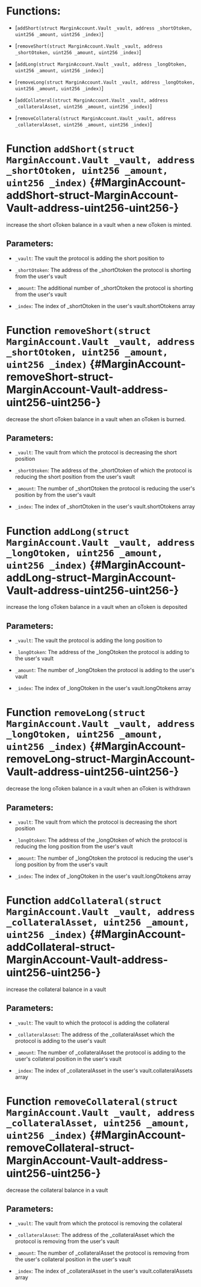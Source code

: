 # Functions:

- [`addShort(struct MarginAccount.Vault _vault, address _shortOtoken, uint256 _amount, uint256 _index)`]

- [`removeShort(struct MarginAccount.Vault _vault, address _shortOtoken, uint256 _amount, uint256 _index)`]

- [`addLong(struct MarginAccount.Vault _vault, address _longOtoken, uint256 _amount, uint256 _index)`]

- [`removeLong(struct MarginAccount.Vault _vault, address _longOtoken, uint256 _amount, uint256 _index)`]

- [`addCollateral(struct MarginAccount.Vault _vault, address _collateralAsset, uint256 _amount, uint256 _index)`]

- [`removeCollateral(struct MarginAccount.Vault _vault, address _collateralAsset, uint256 _amount, uint256 _index)`]

# Function `addShort(struct MarginAccount.Vault _vault, address _shortOtoken, uint256 _amount, uint256 _index)` {#MarginAccount-addShort-struct-MarginAccount-Vault-address-uint256-uint256-}

increase the short oToken balance in a vault when a new oToken is minted.

## Parameters:

- `_vault`: The vault the protocol is adding the short position to

- `_shortOtoken`: The address of the _shortOtoken the protocol is shorting from the user's vault

- `_amount`: The additional number of _shortOtoken the protocol is shorting from the user's vault

- `_index`: The index of _shortOtoken in the user's vault.shortOtokens array

# Function `removeShort(struct MarginAccount.Vault _vault, address _shortOtoken, uint256 _amount, uint256 _index)` {#MarginAccount-removeShort-struct-MarginAccount-Vault-address-uint256-uint256-}

decrease the short oToken balance in a vault when an oToken is burned.

## Parameters:

- `_vault`: The vault from which the protocol is decreasing the short position

- `_shortOtoken`: The address of the _shortOtoken of which the protocol is reducing the short position from the user's vault

- `_amount`: The number of _shortOtoken the protocol is reducing the user's position by from the user's vault

- `_index`: The index of _shortOtoken in the user's vault.shortOtokens array

# Function `addLong(struct MarginAccount.Vault _vault, address _longOtoken, uint256 _amount, uint256 _index)` {#MarginAccount-addLong-struct-MarginAccount-Vault-address-uint256-uint256-}

increase the long oToken balance in a vault when an oToken is deposited

## Parameters:

- `_vault`: The vault the protocol is adding the long position to

- `_longOtoken`: The address of the _longOtoken the protocol is adding to the user's vault

- `_amount`: The number of _longOtoken the protocol is adding to the user's vault

- `_index`: The index of _longOtoken in the user's vault.longOtokens array

# Function `removeLong(struct MarginAccount.Vault _vault, address _longOtoken, uint256 _amount, uint256 _index)` {#MarginAccount-removeLong-struct-MarginAccount-Vault-address-uint256-uint256-}

decrease the long oToken balance in a vault when an oToken is withdrawn

## Parameters:

- `_vault`: The vault from which the protocol is decreasing the short position

- `_longOtoken`: The address of the _longOtoken of which the protocol is reducing the long position from the user's vault

- `_amount`: The number of _longOtoken the protocol is reducing the user's long position by from the user's vault

- `_index`: The index of _longOtoken in the user's vault.longOtokens array

# Function `addCollateral(struct MarginAccount.Vault _vault, address _collateralAsset, uint256 _amount, uint256 _index)` {#MarginAccount-addCollateral-struct-MarginAccount-Vault-address-uint256-uint256-}

increase the collateral balance in a vault

## Parameters:

- `_vault`: The vault to which the protocol is adding the collateral

- `_collateralAsset`: The address of the _collateralAsset which the protocol is adding to the user's vault

- `_amount`: The number of _collateralAsset the protocol is adding to the user's collateral position in the user's vault

- `_index`: The index of _collateralAsset in the user's vault.collateralAssets array

# Function `removeCollateral(struct MarginAccount.Vault _vault, address _collateralAsset, uint256 _amount, uint256 _index)` {#MarginAccount-removeCollateral-struct-MarginAccount-Vault-address-uint256-uint256-}

decrease the collateral balance in a vault

## Parameters:

- `_vault`: The vault from which the protocol is removing the collateral

- `_collateralAsset`: The address of the _collateralAsset which the protocol is removing from the user's vault

- `_amount`: The number of _collateralAsset the protocol is removing from the user's collateral position in the user's vault

- `_index`: The index of _collateralAsset in the user's vault.collateralAssets array
